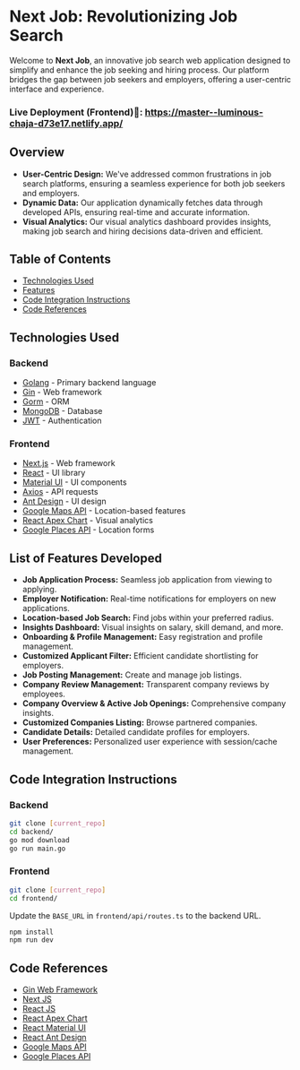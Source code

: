 # Next Job: Revolutionizing Job Search

Welcome to **Next Job**, an innovative job search web application designed to simplify and enhance the job seeking and hiring process. Our platform bridges the gap between job seekers and employers, offering a user-centric interface and experience.

### Live Deployment (Frontend)🚀: https://master--luminous-chaja-d73e17.netlify.app/

## Overview

- **User-Centric Design:** We've addressed common frustrations in job search platforms, ensuring a seamless experience for both job seekers and employers.
- **Dynamic Data:** Our application dynamically fetches data through developed APIs, ensuring real-time and accurate information.
- **Visual Analytics:** Our visual analytics dashboard provides insights, making job search and hiring decisions data-driven and efficient.

## Table of Contents

- [Technologies Used](#technologies-used)
- [Features](#list-of-features-developed)
- [Code Integration Instructions](#code-integration-instructions)
- [Code References](#code-references)

## Technologies Used

### Backend

- [Golang](https://go.dev/) - Primary backend language
- [Gin](https://gin-gonic.com/) - Web framework
- [Gorm](https://gorm.io/) - ORM
- [MongoDB](https://www.mongodb.com/) - Database
- [JWT](https://jwt.io/) - Authentication

### Frontend

- [Next.js](https://nextjs.org/) - Web framework
- [React](https://reactjs.org/) - UI library
- [Material UI](https://mui.com/) - UI components
- [Axios](https://axios-http.com/) - API requests
- [Ant Design](https://ant.design/) - UI design
- [Google Maps API](https://developers.google.com/maps) - Location-based features
- [React Apex Chart](https://apexcharts.com/docs/react-charts/) - Visual analytics
- [Google Places API](https://developers.google.com/maps/documentation/places/web-service/overview) - Location forms

## List of Features Developed

- **Job Application Process:** Seamless job application from viewing to applying.
- **Employer Notification:** Real-time notifications for employers on new applications.
- **Location-based Job Search:** Find jobs within your preferred radius.
- **Insights Dashboard:** Visual insights on salary, skill demand, and more.
- **Onboarding & Profile Management:** Easy registration and profile management.
- **Customized Applicant Filter:** Efficient candidate shortlisting for employers.
- **Job Posting Management:** Create and manage job listings.
- **Company Review Management:** Transparent company reviews by employees.
- **Company Overview & Active Job Openings:** Comprehensive company insights.
- **Customized Companies Listing:** Browse partnered companies.
- **Candidate Details:** Detailed candidate profiles for employers.
- **User Preferences:** Personalized user experience with session/cache management.

## Code Integration Instructions

### Backend

```bash
git clone [current_repo]
cd backend/
go mod download
go run main.go
```

### Frontend

```bash
git clone [current_repo]
cd frontend/
```
Update the `BASE_URL` in `frontend/api/routes.ts` to the backend URL.

```bash
npm install
npm run dev
```

## Code References

- [Gin Web Framework](https://gin-gonic.com/)
- [Next JS](https://nextjs.org/)
- [React JS](https://reactjs.org/)
- [React Apex Chart](https://apexcharts.com/docs/react-charts/)
- [React Material UI](https://material-ui.com/)
- [React Ant Design](https://ant.design/)
- [Google Maps API](https://developers.google.com/maps/documentation/javascript/overview)
- [Google Places API](https://developers.google.com/maps/documentation/places/web-service/overview)
